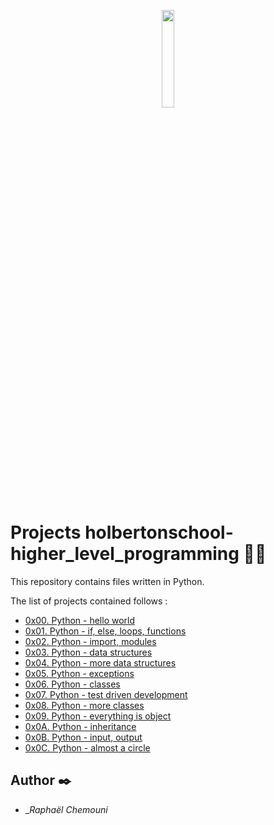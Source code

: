 <p align="center">
    <img width="20%" height="20%" src="https://blog.holbertonschool.com/wp-content/uploads/2020/04/unnamed-2.png"
</p>

# Projects holbertonschool-higher_level_programming :woman_student:

This repository contains files written in Python.  

The list of projects contained follows :

* [0x00. Python - hello world](./0x00-python-hello_world)
* [0x01. Python - if, else, loops, functions](./0x01-python-if_else_loops_functions)
* [0x02. Python - import, modules](./0x02-python-import_modules)
* [0x03. Python - data structures](./0x03-python-data_structures)
* [0x04. Python - more data structures](./0x04-python-more_data_structures)
* [0x05. Python - exceptions](./0x05-python-exceptions)
* [0x06. Python - classes](./0x06-python-classes)
* [0x07. Python - test driven development](./0x07-python-test_driven_development)
* [0x08. Python - more classes](./0x08-python-more_classes)
* [0x09. Python - everything is object](./0x09-python-everything_is_object)
* [0x0A. Python - inheritance](./0x0A-python-inheritance)
* [0x0B. Python - input, output](./0x0B-python-input_output)
* [0x0C. Python - almost a circle](./0x0C-python-almost_a_circle)
## Author :black_nib:

* __Raphaël Chemouni_
